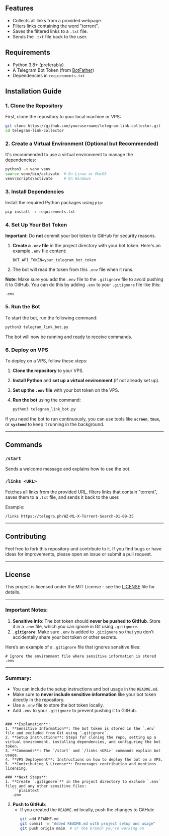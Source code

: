 
## Features

- Collects all links from a provided webpage.
- Filters links containing the word "torrent".
- Saves the filtered links to a `.txt` file.
- Sends the `.txt` file back to the user.

## Requirements

- Python 3.8+ (preferably)
- A Telegram Bot Token (from [BotFather](https://core.telegram.org/bots#botfather))
- Dependencies in `requirements.txt`

## Installation Guide

### 1. Clone the Repository

First, clone the repository to your local machine or VPS:

```bash
git clone https://github.com/yourusername/telegram-link-collector.git
cd telegram-link-collector
```

### 2. Create a Virtual Environment (Optional but Recommended)

It's recommended to use a virtual environment to manage the dependencies:

```bash
python3 -m venv venv
source venv/bin/activate  # On Linux or MacOS
venv\Scripts\activate     # On Windows
```

### 3. Install Dependencies

Install the required Python packages using `pip`:

```bash
pip install -r requirements.txt
```

### 4. Set Up Your Bot Token

**Important**: Do **not** commit your bot token to GitHub for security reasons.

1. **Create a `.env` file** in the project directory with your bot token. Here's an example `.env` file content:

    ```plaintext
    BOT_API_TOKEN=your_telegram_bot_token
    ```

2. The bot will read the token from this `.env` file when it runs.

**Note**: Make sure you add the `.env` file to the `.gitignore` file to avoid pushing it to GitHub. You can do this by adding `.env` to your `.gitignore` file like this:

```plaintext
.env
```

### 5. Run the Bot

To start the bot, run the following command:

```bash
python3 telegram_link_bot.py
```

The bot will now be running and ready to receive commands.

### 6. Deploy on VPS

To deploy on a VPS, follow these steps:

1. **Clone the repository** to your VPS.
2. **Install Python** and **set up a virtual environment** (if not already set up).
3. **Set up the `.env` file** with your bot token on the VPS.
4. **Run the bot** using the command:
    
    ```bash
    python3 telegram_link_bot.py
    ```

If you need the bot to run continuously, you can use tools like **`screen`**, **`tmux`**, or **`systemd`** to keep it running in the background.

---

## Commands

### `/start`
Sends a welcome message and explains how to use the bot.

### `/links <URL>`
Fetches all links from the provided URL, filters links that contain "torrent", saves them to a `.txt` file, and sends it back to the user.

Example:

```plaintext
/links https://telegra.ph/WZ-ML-X-Torrent-Search-01-09-35
```

---

## Contributing

Feel free to fork this repository and contribute to it. If you find bugs or have ideas for improvements, please open an issue or submit a pull request.

---

## License

This project is licensed under the MIT License - see the [LICENSE](LICENSE) file for details.

---

### **Important Notes:**  

1. **Sensitive Info**: The bot token should **never be pushed to GitHub**. Store it in a `.env` file, which you can ignore in Git using `.gitignore`.
2. **`.gitignore`**: Make sure `.env` is added to `.gitignore` so that you don’t accidentally share your bot token or other secrets.

Here’s an example of a `.gitignore` file that ignores sensitive files:

```plaintext
# Ignore the environment file where sensitive information is stored
.env
```

---

### **Summary**:

- You can include the setup instructions and bot usage in the `README.md`.
- Make sure to **never include sensitive information** like your bot token directly in the repository.
- Use a `.env` file to store the bot token locally.
- Add `.env` to your `.gitignore` to prevent pushing it to GitHub.
```

### **Explanation**:
1. **Sensitive Information**: The bot token is stored in the `.env` file and excluded from Git using `.gitignore`.
2. **Setup Instructions**: Steps for cloning the repo, setting up a virtual environment, installing dependencies, and configuring the bot token.
3. **Commands**: The `/start` and `/links <URL>` commands explain bot usage.
4. **VPS Deployment**: Instructions on how to deploy the bot on a VPS.
5. **Contributing & License**: Encourages contribution and mentions licensing.

### **Next Steps**:
1. **Create `.gitignore`** in the project directory to exclude `.env` files and any other sensitive files:
   ```plaintext
   .env
   ```
2. **Push to GitHub**:
   - If you created the `README.md` locally, push the changes to GitHub:
     ```bash
     git add README.md
     git commit -m "Added README.md with project setup and usage"
     git push origin main  # or the branch you're working on
     ```
